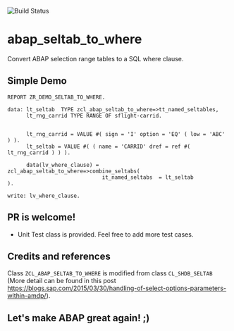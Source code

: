 ![Build Status](https://github.com/abapChaoLiu/abap_seltab_to_where/workflows/abapLint/badge.svg)

# abap_seltab_to_where
Convert ABAP selection range tables to a SQL where clause.
## Simple Demo
```abap
REPORT ZR_DEMO_SELTAB_TO_WHERE.

data: lt_seltab  TYPE zcl_abap_seltab_to_where=>tt_named_seltables,
      lt_rng_carrid TYPE RANGE OF sflight-carrid.


      lt_rng_carrid = VALUE #( sign = 'I' option = 'EQ' ( low = 'ABC' ) ).
      lt_seltab = VALUE #( ( name = 'CARRID' dref = ref #( lt_rng_carrid ) ) ).

      data(lv_where_clause) = zcl_abap_seltab_to_where=>combine_seltabs(
                              it_named_seltabs  = lt_seltab          ).

write: lv_where_clause.
```
## PR is welcome!
- Unit Test class is provided. Feel free to add more test cases.

## Credits and references
Class `ZCL_ABAP_SELTAB_TO_WHERE` is modified from class `CL_SHDB_SELTAB` (More detail can be found in this post https://blogs.sap.com/2015/03/30/handling-of-select-options-parameters-within-amdp/). 

## Let's make ABAP great again! ;)
